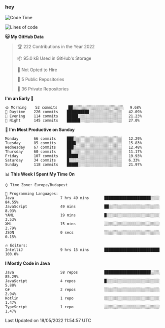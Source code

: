 ### hey

<!--START_SECTION:waka-->
![Code Time](http://img.shields.io/badge/Code%20Time-761%20hrs%2050%20mins-blue)

![Lines of code](https://img.shields.io/badge/From%20Hello%20World%20I%27ve%20Written-495%20Thousand%20lines%20of%20code-blue)

**🐱 My GitHub Data** 

> 🏆 222 Contributions in the Year 2022
 > 
> 📦 95.0 kB Used in GitHub's Storage 
 > 
> 🚫 Not Opted to Hire
 > 
> 📜 5 Public Repositories 
 > 
> 🔑 36 Private Repositories  
 > 
**I'm an Early 🐤** 

```text
🌞 Morning    52 commits     ██░░░░░░░░░░░░░░░░░░░░░░░   9.68% 
🌆 Daytime    226 commits    ██████████░░░░░░░░░░░░░░░   42.09% 
🌃 Evening    114 commits    █████░░░░░░░░░░░░░░░░░░░░   21.23% 
🌙 Night      145 commits    ██████░░░░░░░░░░░░░░░░░░░   27.0%

```
📅 **I'm Most Productive on Sunday** 

```text
Monday       66 commits     ███░░░░░░░░░░░░░░░░░░░░░░   12.29% 
Tuesday      85 commits     ████░░░░░░░░░░░░░░░░░░░░░   15.83% 
Wednesday    67 commits     ███░░░░░░░░░░░░░░░░░░░░░░   12.48% 
Thursday     60 commits     ██░░░░░░░░░░░░░░░░░░░░░░░   11.17% 
Friday       107 commits    █████░░░░░░░░░░░░░░░░░░░░   19.93% 
Saturday     34 commits     █░░░░░░░░░░░░░░░░░░░░░░░░   6.33% 
Sunday       118 commits    █████░░░░░░░░░░░░░░░░░░░░   21.97%

```


📊 **This Week I Spent My Time On** 

```text
⌚︎ Time Zone: Europe/Budapest

💬 Programming Languages: 
Java                     7 hrs 49 mins       █████████████████████░░░░   84.55% 
JavaScript               49 mins             ██░░░░░░░░░░░░░░░░░░░░░░░   8.93% 
YAML                     19 mins             █░░░░░░░░░░░░░░░░░░░░░░░░   3.53% 
XML                      15 mins             ░░░░░░░░░░░░░░░░░░░░░░░░░   2.79% 
JSON                     0 secs              ░░░░░░░░░░░░░░░░░░░░░░░░░   0.15%

🔥 Editors: 
IntelliJ                 9 hrs 15 mins       █████████████████████████   100.0%

```

**I Mostly Code in Java** 

```text
Java                     58 repos            █████████████████████░░░░   85.29% 
JavaScript               4 repos             █░░░░░░░░░░░░░░░░░░░░░░░░   5.88% 
C#                       2 repos             ░░░░░░░░░░░░░░░░░░░░░░░░░   2.94% 
Kotlin                   1 repo              ░░░░░░░░░░░░░░░░░░░░░░░░░   1.47% 
TypeScript               1 repo              ░░░░░░░░░░░░░░░░░░░░░░░░░   1.47%

```



 Last Updated on 18/05/2022 11:54:57 UTC
<!--END_SECTION:waka-->
